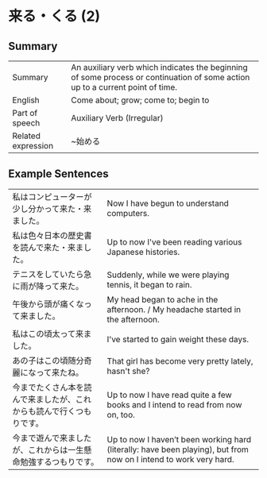 # 来る・くる (2)

## Summary

<table><tr>   <td>Summary</td>   <td>An auxiliary verb which indicates the beginning of some process or continuation of some action up to a current point of time.</td></tr><tr>   <td>English</td>   <td>Come about; grow; come to; begin to</td></tr><tr>   <td>Part of speech</td>   <td>Auxiliary Verb (Irregular)</td></tr><tr>   <td>Related expression</td>   <td>~始める</td></tr></table>

## Example Sentences

<table><tr>   <td>私はコンピューターが少し分かって来た・来ました。</td>   <td>Now I have begun to understand computers.</td></tr><tr>   <td>私は色々日本の歴史書を読んで来た・来ました。</td>   <td>Up to now I've been reading various Japanese histories.</td></tr><tr>   <td>テニスをしていたら急に雨が降って来た。</td>   <td>Suddenly, while we were playing tennis, it began to rain.</td></tr><tr>   <td>午後から頭が痛くなって来ました。</td>   <td>My head began to ache in the afternoon. / My headache started in the afternoon.</td></tr><tr>   <td>私はこの頃太って来ました。</td>   <td>I've started to gain weight these days.</td></tr><tr>   <td>あの子はこの頃随分奇麗になって来たね。</td>   <td>That girl has become very pretty lately, hasn't she?</td></tr><tr>   <td>今までたくさん本を読んで来ましたが、これからも読んで行くつもりです。</td>   <td>Up to now I have read quite a few books and I intend to read from now on, too.</td></tr><tr>   <td>今まで遊んで来ましたが、これからは一生懸命勉強するつもりです。</td>   <td>Up to now I haven’t been working hard (literally: have been playing), but from now on I intend to work very hard.</td></tr></table>

